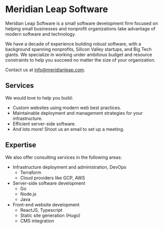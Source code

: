 # Meridian Leap Software

Meridian Leap Software is a small software development firm focused on helping small businesses and nonprofit organizations take advantage of modern software and technology.

We have a decade of experience building robust software, with a background spanning nonprofits, Silicon Valley startups, and Big Tech giants. We specialize in working under ambitious budget and resource constraints to help you succeed no matter the size of your organization.

Contact us at info@meridianleap.com.

## Services
We would love to help you build:
- Custom websites using modern web best practices.
- Maintainable deployment and management strategies for your infrastructure.
- Efficient server-side software.
- And lots more! Shoot us an email to set up a meeting.

## Expertise
We also offer consulting services in the following areas:
- Infrastructure deployment and administration, DevOps
  - Terraform
  - Cloud providers like GCP, AWS
- Server-side software development
  - Go
  - Node.js
  - Java
- Front-end website development
  - ReactJS, Typescript
  - Static site generation (Hugo)
  - CMS integration
